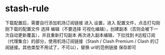 # stash-rule
下载配置后，需要自行添加机场订阅链接
进入 设置，进入 配置文件，点击打勾刚刚下载的配置文件
选择 编辑（不要选择 可视化编辑），创建副本（否则会被下一次自动更新覆盖），并且重新打勾副本
再次进入副本编辑，下拉找到 #远程订阅（代理集合）的部分，使用机场订阅链接（Stash / Clash Premium / Clash 的订阅链接。其他类型不用试了，不可以），替换 url的范例链接
保存即可
